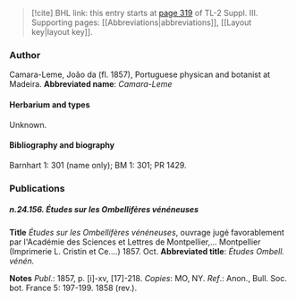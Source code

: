 > [!cite] BHL link: this entry starts at [page 319](https://www.biodiversitylibrary.org/page/33266626) of TL-2 Suppl. III.
> Supporting pages: [[Abbreviations|abbreviations]], [[Layout key|layout key]].

### Author

Camara-Leme, João da (fl. 1857), Portuguese physican and botanist at Madeira. 
**Abbreviated name**: *Camara-Leme*

#### Herbarium and types

Unknown.

#### Bibliography and biography

Barnhart 1: 301 (name only); BM 1: 301; PR 1429.

### Publications

##### n.24.156. Études sur les Ombellifères vénéneuses

**Title**
*Études sur les Ombellifères vénéneuses*, ouvrage jugé favorablement par l'Académie des Sciences et Lettres de Montpellier,... Montpellier (Imprimerie L. Cristin et Ce....) 1857. Oct.
**Abbreviated title**: *Études Ombell. vénén.*

**Notes**
*Publ*.: 1857, p. \[i\]-xv, \[17\]-218. *Copies*: MO, NY.
*Ref*.: Anon., Bull. Soc. bot. France 5: 197-199. 1858 (rev.).

